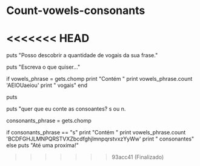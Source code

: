 # Count-vowels-consonants

<<<<<<< HEAD
=======
puts "Posso descobrir a quantidade de vogais da sua frase."

puts "Escreva o que quiser..."

if vowels_phrase = gets.chomp
    print "Contém "
    print vowels_phrase.count 'AEIOUaeiou'
    print " vogais"
end

puts

puts "quer que eu conte as consoantes? s ou n.

consonants_phrase = gets.chomp

if consonants_phrase == "s"
    print "Contém "
    print vowels_phrase.count 'BCDFGHJLMNPQRSTVXZbcdfghjlmnpqrstvxzYyWw'
    print " consonantes"
else
    puts "Até uma proxima!"


>>>>>>> 93acc41 (Finalizado)

